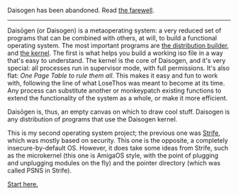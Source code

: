 Daisogen has been abandoned. Read [the farewell](https://github.com/daisogen/.github/blob/master/profile/farewell.md).

---

Daisōgen (or Daisogen) is a metaoperating system: a very reduced set of programs that can be combined with others, at will, to build a functional operating system.
The most important programs are [the distribution builder](https://github.com/daisogen/Daisogen), and [the kernel](https://github.com/daisogen/kernel).
The first is what helps you build a working iso file in a way that's easy to understand.
The kernel is the core of Daisogen, and it's very special: all processes run in supervisor mode, with full permissions.
It's also flat: _One Page Table to rule them all_.
This makes it easy and fun to work with, following the line of what LoseThos was meant to become at its time.
Any process can substitute another or monkeypatch existing functions to extend the functionality of the system as a whole, or make it more efficient.

Daisōgen is, thus, an empty canvas on which to draw cool stuff. Daisogen is any distribution of programs that use the Daisogen kernel.

This is my second operating system project; the previous one was [Strife](https://github.com/the-strife-project), which was mostly based on security.
This one is the opposite, a completely insecure-by-default OS. However, it does take some ideas from Strife, such as the microkernel (this one is
AmigaOS style, with the point of plugging and unplugging modules on the fly) and the pointer directory (which was called PSNS in Strife).

[Start here.](https://github.com/daisogen/Daisogen)
